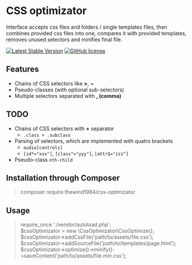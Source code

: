 # CSS optimizator

Interface accepts css files and folders / single templates files, then combines provided css files into one, compares it with provided templates, removes unused selectors and minifies final file.

[![Latest Stable Version](https://poser.pugx.org/thewind1984/css-optimizator/v/stable.svg)](https://packagist.org/packages/thewind1984/css-optimizator)
[![GitHub license](https://img.shields.io/github/license/thewind1984/css-optimizator.svg)](https://github.com/thewind1984/css-optimizator/blob/master/LICENSE)

## Features
* Chains of CSS selectors like **>**, **~**
* Pseudo-classes (with optional sub-selectors)
* Multiple selectors separated with **, (comma)**

## TODO
* Chains of CSS selectors with **+** separator
  * `.class + .subclass` 
* Parsing of selectors, which are implemented with quatro brackets
  * `audio[controls]`
  * `[id*="xxx"]`, `[class^="yyy"]`, `[attr$="zzz"]`
* Pseudo-class `nth-child`

## Installation through Composer

> composer require thewind1984/css-optimizator

## Usage

> require_once './vendor/autoload.php';  
> $cssOptimizator = new \CssOptimizator\CssOptimize();  
> $cssOptimizator->addCssFile('path/to/assets/file.css');
> $cssOptimizator->addSourceFile('path/to/templates/page.html');
> $cssOptimizator->optimize()->minify()->saveContent('path/to/assets/file.min.css');
